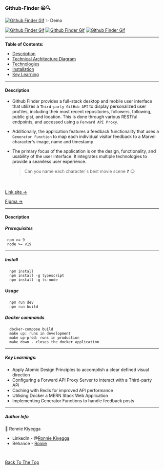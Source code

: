 ### Github-Finder 😀🔍

<!-- [![Github Finder Gif](/Desktop.gif)][Romie] -->

[![Github Finder Gif](/README-Assets/Desktop.gif)][romie]
✨ Demo

[![Github Finder Gif](/README-Assets/Demo.gif)][romie]
[![Github Finder Gif](/README-Assets/Mobile.gif)][romie]
[![Github Finder Gif](/README-Assets/Mobile1.gif)][romie]

---

**Table of Contents:**
<br>

- [Description](#Description)
- [Technical Architecture Diagram](#Architecture)
- [Technologies](#Technologies)
- [Installation](#Install)
- [Key Learning](#What-I-Learned)

---

#### Description

- Github Finder provides a full-stack desktop and mobile user interface that utilizes a `Third-party GitHub API` to display personalized user profiles, including their most recent repositories, followers, following, public gist, and location. This is done through various RESTful endpoints, and accessed using a `Forward API Proxy`.
  <br>
- Additionally, the application features a feedback functionality that uses a `Generator Function` to map each individual visitor feedback to a Marvel character's image, name and timestamp.
  <br>

- The primary focus of the application is on the design, functionality, and usability of the user interface. It integrates multiple technologies to provide a seamless user experience.
  <br >

  > Can you name each character`s best movie scene :question: 😉

<br>

[Link site →][site]

[Figma →][romie]

---

#### Description



##### Prerequisites

```
 npm >= 9
 node >= v19
```

---

##### Install

```
  npm install
  npm install -g typescript
  npm install -g ts-node
```

##### Usage

```
  npm run dev
  npm run build
```

##### Docker commands

```
  docker-compose build
  make up: runs in development
  make up-prod: runs in production
  make down - closes the docker application
```

---

##### Key Learnings:

- Apply Atomic Design Principles to accomplish a clear defined visual direction
- Configuring a Forward API Proxy Server to interact with a Third-party API
- Caching with Redis for improved API performance
- Utilising Docker a MERN Stack Web Application
- Implementing Generator Functions to handle feedback posts

[romie]: (https://www.behance.net/portfolio/editor?project_id=164626013)
[site]: (https://www.behance.net/portfolio/editor?project_id=164626013)
[ronniekiyegga]: (https://www.linkedin.com/in/ronniekiyegga/)

---

##### Author Info

👤 Ronnie Kiyegga

- LinkedIn - @[Ronnie Kiyegga][ronniekiyegga]
- Behance - [Romie]

<br >

[Back To The Top](#Github-Finder)
